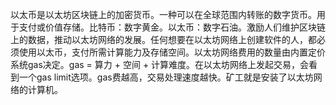 以太币是以太坊区块链上的加密货币。一种可以在全球范围内转账的数字货币。用于支付或价值存储。比特币：数字黄金。以太币：数字石油。激励人们维护区块链上的数据，推动以太坊网络的发展。任何想要在以太坊网络上创建软件的人，都必须使用以太币，支付所需计算能力及存储空间。以太坊网络费用的数量由内置定价系统gas决定。gas = 算力 + 空间 + 计算难度。在以太坊网络上发起交易，会看到一个gas limit选项。gas费越高，交易处理速度越快。矿工就是安装了以太坊网络的计算机。
